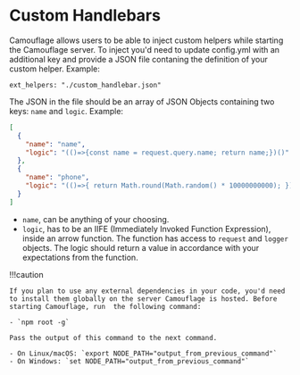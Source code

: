 # Custom Handlebars

Camouflage allows users to be able to inject custom helpers while starting the Camouflage server. To inject you'd need to update config.yml with an additional key and provide a JSON file contaning the definition of your custom helper. Example:

```
ext_helpers: "./custom_handlebar.json"
```

The JSON in the file should be an array of JSON Objects containing two keys: `name` and `logic`. Example:

```json
[
  {
    "name": "name",
    "logic": "(()=>{const name = request.query.name; return name;})()"
  },
  {
    "name": "phone",
    "logic": "(()=>{ return Math.round(Math.random() * 10000000000); })()"
  }
]
```

- `name`, can be anything of your choosing.
- `logic`, has to be an IIFE (Immediately Invoked Function Expression), inside an arrow function. The function has access to `request` and `logger` objects. The logic should return a value in accordance with your expectations from the function.

!!!caution
    
    If you plan to use any external dependencies in your code, you'd need to install them globally on the server Camouflage is hosted. Before starting Camouflage, run  the following command:
    
    - `npm root -g`
    
    Pass the output of this command to the next command.
     
    - On Linux/macOS: `export NODE_PATH="output_from_previous_command"`
    - On Windows: `set NODE_PATH="output_from_previous_command"`
    
